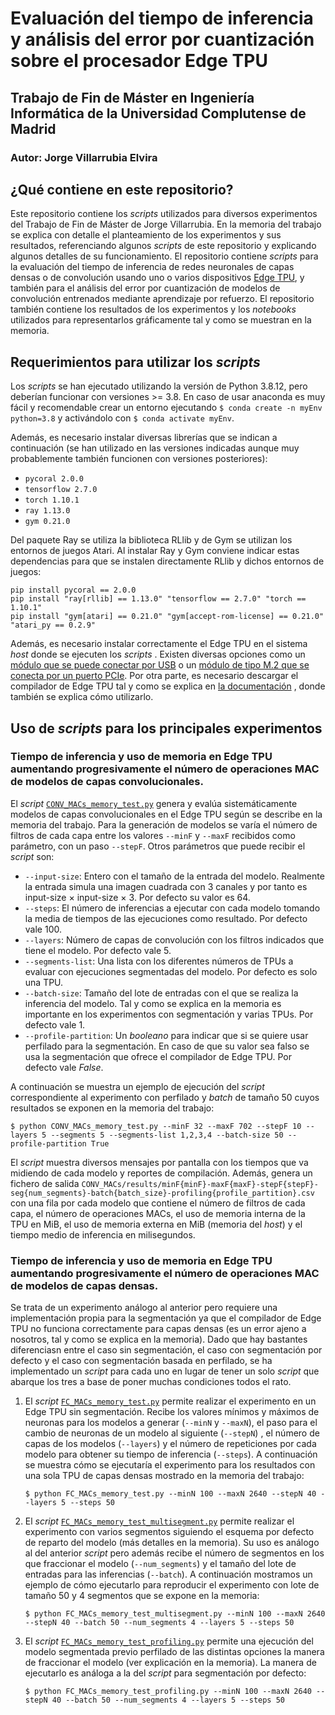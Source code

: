 
# Evaluación del tiempo de inferencia y  análisis del error por cuantización sobre el procesador Edge TPU

## Trabajo de Fin de Máster en Ingeniería Informática de la Universidad Complutense de Madrid

### Autor: Jorge Villarrubia Elvira

## ¿Qué contiene en este repositorio?
Este repositorio contiene los *scripts* utilizados para diversos experimentos del Trabajo de Fin de Máster de Jorge Villarrubia. En la memoria del trabajo se explica con detalle el planteamiento de los experimentos y sus resultados, referenciando algunos *scripts* de este repositorio y explicando algunos detalles de su funcionamiento. El repositorio contiene *scripts* para la evaluación del tiempo de inferencia de redes neuronales de capas densas o de convolución usando uno o varios dispositivos [Edge TPU](https://cloud.google.com/edge-tpu?hl=es), y también para el análisis del error por cuantización de modelos de convolución entrenados mediante aprendizaje por refuerzo. El repositorio también contiene los resultados de los experimentos y los *notebooks* utilizados para representarlos gráficamente tal y como se muestran en la memoria.

## Requerimientos para utilizar los *scripts*

Los *scripts* se han ejecutado utilizando la versión de Python 3.8.12, pero deberían funcionar con versiones >= 3.8. En caso de usar anaconda es muy fácil y recomendable crear un entorno ejecutando `$ conda create -n myEnv python=3.8` y activándolo con `$ conda activate myEnv`.

Además, es necesario instalar diversas librerías que se indican a continuación (se han utilizado en las versiones indicadas aunque muy probablemente también funcionen con versiones posteriores):

 - `pycoral 2.0.0`
 - `tensorflow 2.7.0`
 - `torch 1.10.1`
 - `ray 1.13.0`
 - `gym 0.21.0`

Del paquete Ray se utiliza la biblioteca RLlib y de Gym se utilizan los entornos de juegos Atari. Al instalar Ray y Gym conviene indicar estas dependencias para que se instalen directamente RLlib y dichos entornos de juegos:

    pip install pycoral == 2.0.0
    pip install "ray[rllib] == 1.13.0" "tensorflow == 2.7.0" "torch == 1.10.1"
    pip install "gym[atari] == 0.21.0" "gym[accept-rom-license] == 0.21.0" "atari_py == 0.2.9"
    
Además, es necesario instalar correctamente el Edge TPU en el sistema *host* donde se ejecuten los *scripts* . Existen diversas opciones como un [módulo que se puede conectar por USB](https://coral.ai/products/accelerator) o un [módulo de tipo M.2 que se conecta por un puerto PCIe](https://coral.ai/products/m2-accelerator-ae). Por otra parte, es necesario descargar el compilador de Edge TPU tal y como se explica en [la documentación](https://coral.ai/docs/edgetpu/compiler/) , donde también se explica cómo utilizarlo.

## Uso de *scripts* para los principales experimentos

### Tiempo de inferencia  y uso de memoria en Edge TPU aumentando progresivamente el número de operaciones MAC de modelos de capas convolucionales.

El *script* [`CONV_MACs_memory_test.py`](https://github.com/Jorgitou98/EdgeTPU-QuantRL-Evaluation/blob/main/CONV_MACs_memory_test.py) genera y evalúa sistemáticamente modelos de capas convolucionales en el Edge TPU  según se describe en la memoria del trabajo. Para la generación de modelos se varía el número de filtros de cada capa entre los valores `--minF` y `--maxF` recibidos como parámetro, con un paso `--stepF`. Otros parámetros que puede recibir el *script* son: 

 - `--input-size`: Entero con el tamaño de la entrada del modelo. Realmente la entrada simula una imagen cuadrada con 3 canales y por tanto es input-size $\times$ input-size $\times$ 3. Por defecto su valor es 64.
 - `--steps`: El número de inferencias a ejecutar con cada modelo tomando la media de tiempos de las ejecuciones como resultado. Por defecto vale 100.
 - `--layers`: Número de capas de convolución con los filtros indicados que tiene el modelo. Por defecto vale 5.
 - `--segments-list`: Una lista con los diferentes números de TPUs a evaluar con ejecuciones segmentadas del modelo. Por defecto es solo una TPU.
 - `--batch-size`: Tamaño del lote de entradas con el que se realiza la inferencia del modelo. Tal y como se explica en la memoria es importante en los experimentos con segmentación y varias TPUs. Por defecto vale 1.
 - `--profile-partition`: Un *booleano* para indicar que si se quiere usar perfilado para la segmentación. En caso de que su valor sea falso se usa la segmentación que ofrece el compilador de Edge TPU. Por defecto vale *False*.

A continuación se muestra un ejemplo de ejecución del *script* correspondiente al experimento con perfilado y *batch* de tamaño 50 cuyos resultados se exponen en la memoria del trabajo:

    $ python CONV_MACs_memory_test.py --minF 32 --maxF 702 --stepF 10 --layers 5 --segments 5 --segments-list 1,2,3,4 --batch-size 50 --profile-partition True

El *script* muestra diversos mensajes por pantalla con los tiempos que va midiendo de cada modelo y reportes de compilación. Además, genera un fichero de salida `CONV_MACs/results/minF{minF}-maxF{maxF}-stepF{stepF}-seg{num_segments}-batch{batch_size}-profiling{profile_partition}.csv` con una fila por cada modelo que contiene el número de filtros de cada capa, el número de operaciones MACs, el uso de memoria interna de la TPU en MiB, el uso de memoria externa en MiB (memoria del *host*)  y el tiempo medio de inferencia en milisegundos.

### Tiempo de inferencia  y uso de memoria en Edge TPU aumentando progresivamente el número de operaciones MAC de modelos de capas densas.
Se trata de un experimento análogo al anterior pero requiere una implementación propia para la segmentación ya que el compilador de Edge TPU no funciona correctamente para capas densas (es un error ajeno a nosotros, tal y como se explica en la memoria). Dado que hay bastantes diferenciasn entre el caso sin segmentación, el caso con segmentación por defecto y el caso con segmentación basada en perfilado, se ha implementado un *script*  para cada uno en lugar de tener un solo *script* que abarque los tres a base de poner muchas condiciones todos el rato.

 1. El *script* [`FC_MACs_memory_test.py`](https://github.com/Jorgitou98/EdgeTPU-QuantRL-Evaluation/blob/main/FC_MACs_memory_test.py) permite realizar el experimento en un Edge TPU sin segmentación. Recibe los valores mínimos y máximos de neuronas para los modelos a generar (`--minN` y `--maxN`), el paso para el cambio de neuronas de un modelo al siguiente (`--stepN`) , el número de capas de los modelos (`--layers`) y el número de repeticiones por cada modelo para obtener su tiempo de inferencia (`--steps`). A continuación se muestra cómo se ejecutaría el experimento para los resultados con una sola TPU de capas densas mostrado en la memoria del trabajo: 

	```
	$ python FC_MACs_memory_test.py --minN 100 --maxN 2640 --stepN 40 --layers 5 --steps 50
	```

 2. El *script* [`FC_MACs_memory_test_multisegment.py`](https://github.com/Jorgitou98/EdgeTPU-QuantRL-Evaluation/blob/main/FC_MACs_memory_test_multisegment.py) permite realizar el experimento con varios segmentos siguiendo el esquema por defecto de reparto del modelo (más detalles en la memoria). Su uso es análogo al del anterior *script* pero además recibe el número de segmentos en los que fraccionar el modelo (`--num_segments`) y el tamaño del lote de entradas para las inferencias (`--batch`). A continuación mostramos un ejemplo de cómo ejecutarlo para reproducir el experimento con lote de tamaño 50 y 4 segmentos que se expone en la memoria:
	```
	$ python FC_MACs_memory_test_multisegment.py --minN 100 --maxN 2640 --stepN 40 --batch 50 --num_segments 4 --layers 5 --steps 50
	```
 3. El *script* [`FC_MACs_memory_test_profiling.py`](https://github.com/Jorgitou98/EdgeTPU-QuantRL-Evaluation/blob/main/FC_MACs_memory_test_profiling.py) permite una ejecución del modelo segmentada previo perfilado de las distintas opciones la manera de fraccionar el modelo (ver explicación en la memoria). La manera de ejecutarlo es análoga a la del *script* para segmentación por defecto:
	```
	$ python FC_MACs_memory_test_profiling.py --minN 100 --maxN 2640 --stepN 40 --batch 50 --num_segments 4 --layers 5 --steps 50
	```
